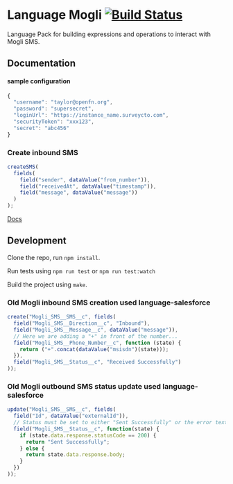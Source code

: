 Language Mogli [![Build Status](https://travis-ci.org/OpenFn/language-mogli.svg?branch=master)](https://travis-ci.org/OpenFn/language-mogli)
==============

Language Pack for building expressions and operations to interact with Mogli SMS.

Documentation
-------------

#### sample configuration
```js
{
  "username": "taylor@openfn.org",
  "password": "supersecret",
  "loginUrl": "https://instance_name.surveycto.com",
  "securityToken": "xxx123",
  "secret": "abc456"
}
```

### Create inbound SMS
```js
createSMS(
  fields(
    field("sender", dataValue("from_number")),
    field("receivedAt", dataValue("timestamp")),
    field("message", dataValue("message"))
  )
);
```

<!-- TODO: determine update process -->
<!-- ### Update SMS status
```js
updateSMS(
  fields(
    field("Id", dataValue("externalId")),
    field("status", dataValue("status"))
  )
);
``` -->

[Docs](docs/index)

Development
-----------

Clone the repo, run `npm install`.

Run tests using `npm run test` or `npm run test:watch`

Build the project using `make`.

### Old Mogli inbound SMS creation used language-salesforce
```js
create("Mogli_SMS__SMS__c", fields(
  field("Mogli_SMS__Direction__c", "Inbound"),
  field("Mogli_SMS__Message__c", dataValue("message")),
  // Here we are adding a "+" in front of the number...
  field("Mogli_SMS__Phone_Number__c", function (state) {
    return ("+".concat(dataValue("msisdn")(state)));
  }),
  field("Mogli_SMS__Status__c", "Received Successfully")
));
```

### Old Mogli outbound SMS status update used language-salesforce
```js
update("Mogli_SMS__SMS__c", fields(
  field("Id", dataValue("externalId")),
  // Status must be set to either "Sent Successfully" or the error text.
  field("Mogli_SMS__Status__c", function(state) {
    if (state.data.response.statusCode == 200) {
      return "Sent Successfully";
    } else {
      return state.data.response.body;
    }
  })
));
```
